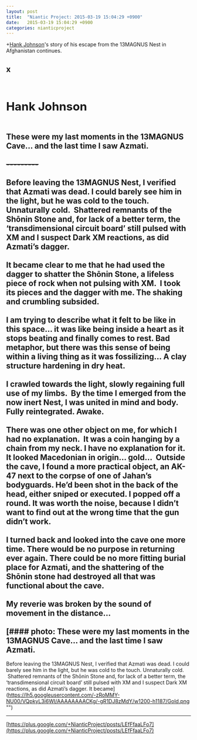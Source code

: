 ```yaml
---
layout: post
title:  "Niantic Project: 2015-03-19 15:04:29 +0900"
date:   2015-03-19 15:04:29 +0900
categories: nianticproject
---
```

+[Hank Johnson](https://plus.google.com/117792105926525258257 "")'s story of his escape from the 13MAGNUS Nest in Afghanistan continues.

x<div class="shared"><br /><h2>Hank Johnson</h2><br /><b>These were my last moments in the 13MAGNUS Cave... and the last time I saw Azmati.</b><br /><br /><del>---------</del><br /><br />Before leaving the 13MAGNUS Nest, I verified that Azmati was dead. I could barely see him in the light, but he was cold to the touch. Unnaturally cold.  Shattered remnants of the Shōnin Stone and, for lack of a better term, the ‘transdimensional circuit board’ still pulsed with XM and I suspect Dark XM reactions, as did Azmati’s dagger.  <br /><br />It became clear to me that he had used the dagger to shatter the Shōnin Stone, a lifeless piece of rock when not pulsing with XM.  I took its pieces and the dagger with me. The shaking and crumbling subsided. <br /><br />I am trying to describe what it felt to be like in this space... it was like being inside a heart as it stops beating and finally comes to rest. Bad metaphor, but there was this sense of being within a living thing as it was fossilizing... A clay structure hardening in dry heat. <br /><br />I crawled towards the light, slowly regaining full use of my limbs.  By the time I emerged from the now inert Nest, I was united in mind and body. Fully reintegrated. Awake.<br />  <br />There was one other object on me, for which I had no explanation.  It was a coin hanging by a chain from my neck. I have no explanation for it. It looked Macedonian in origin... gold...  Outside the cave, I found a more practical object, an AK-47 next to the corpse of one of Jahan’s bodyguards. He’d been shot in the back of the head, either sniped or executed. I popped off a round. It was worth the noise, because I didn’t want to find out at the wrong time that the gun didn’t work.  <br /><br />I turned back and looked into the cave one more time. There would be no purpose in returning ever again. There could be no more fitting burial place for Azmati, and the shattering of the Shōnin stone had destroyed all that was functional about the cave. <br /><br />My reverie was broken by the sound of movement in the distance...<br /><br /></div>
[#### photo: These were my last moments in the 13MAGNUS Cave... and the last time I saw Azmati.
-----------
Before leaving the 13MAGNUS Nest, I verified that Azmati was dead. I could barely see him in the light, but he was cold to the touch. Unnaturally cold.  Shattered remnants of the Shōnin Stone and, for lack of a better term, the ‘transdimensional circuit board’ still pulsed with XM and I suspect Dark XM reactions, as did Azmati’s dagger.
It became](https://lh5.googleusercontent.com/-zRoMMY-NU00/VQpkyL3i6WI/AAAAAAAACKg/-gR1DJ8zMdY/w1200-h1187/Gold.png "")
- - -
[https://plus.google.com/+NianticProject/posts/LEfFfaaLFo7](https://plus.google.com/+NianticProject/posts/LEfFfaaLFo7)
